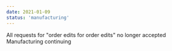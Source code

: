 ```yaml
---
date: 2021-01-09
status: 'manufacturing'
---
```


All requests for "order edits for order edits" no longer accepted  
Manufacturing continuing